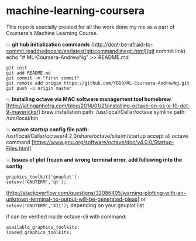 machine-learning-coursera
=========================

This repo is specially created for all the work done my me as a part of Coursera's Machine Learning Course.


:boom: **git hub initialization commands**
[http://dont-be-afraid-to-commit.readthedocs.io/en/latest/git/commandlinegit.html](git commit link)
echo "# ML-Coursera-AndrewNg" >> README.md
```
git init
git add README.md
git commit -m "first commit"
git remote add origin https://github.com/YDD9/ML-Coursera-AndrewNg.git
git push -u origin master
```


:boom: **Installing octave via MAC software management tool homebrew**
[http://jatinganhotra.com/blog/2014/01/21/installing-octave-on-os-x-10-dot-9-mavericks/]
brew installation path:
/usr/local/Cellar/octave
symlink path:
/urs/local/bin


:boom: **octave startup config file path:**
/usr/local/Cellar/octave/4.2.0/share/octave/site/m/startup
accept all octave command
[https://www.gnu.org/software/octave/doc/v4.0.0/Startup-Files.html]


:boom: **Issues of plot frozen and wrong terminal error, add following into the config**
```
graphics_toolkit('gnuplot');
setenv('GNUTERM','qt');
```
[http://stackoverflow.com/questions/32086405/warning-plotting-with-an-unknown-terminal-no-output-will-be-generated-pleas]
or `setenv('GNUTERM','X11');` depending on your gnuplot list

if can be verified inside octave-cli with command:
```
available_graphics_toolkits;
loaded_graphics_toolkits;
```
